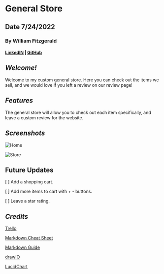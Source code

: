 # General Store

## Date 7/24/2022

### By William Fitzgerald

#### [LinkedIN](https://www.linkedin.com/in/william-fitzgerald1/) | [GitHub](https://github.com/willfitz1)

## **_Welcome!_**

Welcome to my custom general store. Here you can check out the items we sell, and we would love if you left a review on our review page!

## **_Features_**

The general store will allow you to check out each item specifically, and leave a custom review for the website.

## **_Screenshots_**

![Home](https://cdn.discordapp.com/attachments/365559021916389376/1002433346317602817/Screen_Shot_2022-07-29_at_00.31.21.png)

![Store](https://cdn.discordapp.com/attachments/365559021916389376/1002433322728833115/Screen_Shot_2022-07-29_at_00.31.33.png)

## **Future Updates**

[ ] Add a shopping cart.

[ ] Add more items to cart with + - buttons.

[ ] Leave a star rating.

## **_Credits_**

[Trello](https://trello.com/b/AcS6yvMt/dashboard)

[Markdown Cheat Sheet](https://www.markdownguide.org/cheat-sheet/)

[Markdown Guide](https://ia.net/writer/support/general/markdown-guide)

[drawIO](https://drive.google.com/file/d/1f8EtNYmoNLHXHDW9lxpdJ5n1JDt9A5cp/view?usp=sharing)

[LucidChart](https://lucid.app/lucidchart/72435a7f-d7c8-4a9b-91d0-fd551852e912/edit?viewport_loc=628%2C7%2C1899%2C1035%2C0_0&invitationId=inv_64c94c5c-5040-4f11-8238-83594d2030d6#)
